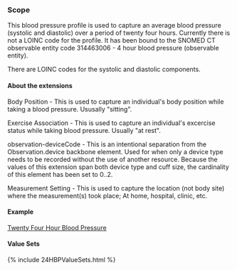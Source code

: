 ### Scope

This blood pressure profile is used to capture an average blood pressure (systolic and diastolic) over a period of twenty four hours.  Currently there is not a LOINC code for the profile.  It has been bound to the SNOMED CT observable entity code 314463006 - 4 hour blood pressure (observable entity).

There are LOINC codes for the systolic and diastolic components.

#### About the extensions

Body Position - This is used to capture an individual's body position while taking a blood pressure.  Ususally "sitting".

Exercise Association - This is used to capture an individual's excercise status while taking blood pressure.  Usually "at rest".

observation-deviceCode - This is an intentional separation from the Observation.device backbone element.  Used for when only a device type needs to be recorded without the use of another resource.  Because the values of this extension span both device type and cuff size, the cardinality of this element has been set to 0..2.

Measurement Setting - This is used to capture the location (not body site) where the measurement(s) took place; At home, hospital, clinic, etc.

#### Example

[Twenty Four Hour Blood Pressure](Observation-TwentyFourHourBloodPressure-example.html)

#### Value Sets

{% include 24HBPValueSets.html %}
